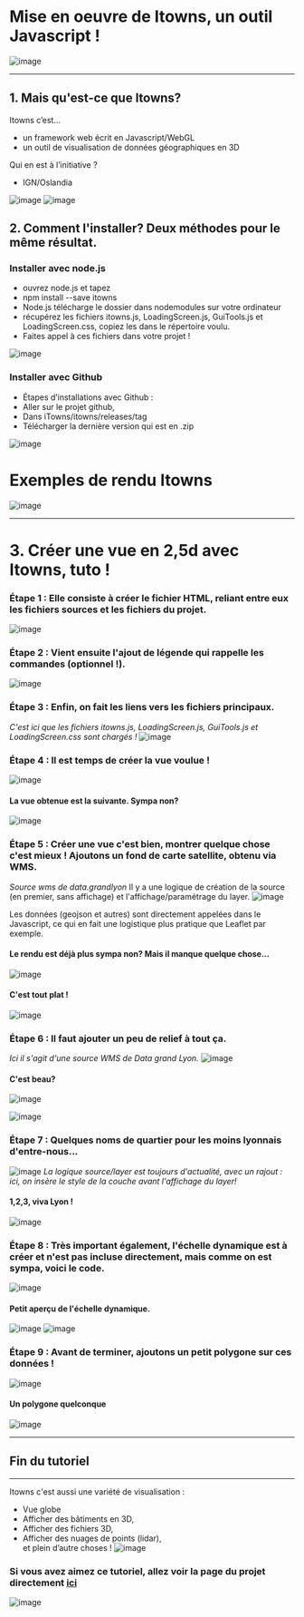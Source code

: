 # Mise en oeuvre de Itowns, un outil Javascript ! 

![image](/3d/media/Image1.png "Title")

---

## 1. Mais qu'est-ce que Itowns? 

Itowns c’est…
  - un framework web écrit en Javascript/WebGL
  - un outil de visualisation de données géographiques en 3D

Qui en est à l’initiative ? 
  - IGN/Oslandia

![image](/3d/media/Image2.png "Title")
![image](/3d/media/Image3.png "Title")

## 2. Comment l'installer? Deux méthodes pour le même résultat.
### Installer avec  node.js 

 - ouvrez node.js et tapez
 - npm install --save itowns
 - Node.js télécharge le dossier dans nodemodules sur votre ordinateur
 - récupérez les fichiers itowns.js, LoadingScreen.js, GuiTools.js et LoadingScreen.css, copiez les dans le répertoire voulu.
 - Faites appel à ces fichiers dans votre projet !

![image](/3d/media/Image4.png "Title")

### Installer avec Github
 - Étapes d’installations avec Github  : 
 - Aller sur le projet github, 
 - Dans iTowns/itowns/releases/tag 
 - Télécharger la dernière version qui est en .zip

![image](/3d/media/Image5.png "Title")

# Exemples de rendu Itowns
![image](/3d/media/Image6.png "Title")

* * *
# 3. Créer une vue en 2,5d avec Itowns, tuto !

### Étape 1 : Elle consiste à créer le fichier HTML, reliant entre eux les fichiers sources et les fichiers du projet. 
![image](/3d/media/Image7.png "Title")

### Étape 2 : Vient ensuite l'ajout de légende qui rappelle les commandes (optionnel !).
![image](/3d/media/Image8.png "Title")

### Étape 3 : Enfin, on fait les liens vers les fichiers principaux.
*C'est ici que les fichiers itowns.js, LoadingScreen.js, GuiTools.js et LoadingScreen.css sont chargés !* 
![image](/3d/media/Image9.png "Title")

### Étape 4 : Il est temps de créer la vue voulue ! 
![image](/3d/media/Image10.png "Title")

#### La vue obtenue est la suivante. Sympa non? 
![image](/3d/media/Image11.png "Title")

### Étape 5 : Créer une vue c'est bien, montrer quelque chose c'est mieux ! Ajoutons un fond de carte satellite, obtenu via WMS. 
*Source wms de data.grandlyon*
Il y a une logique de création de la source (en premier, sans affichage) et l'affichage/paramétrage du layer.
![image](/3d/media/Image12.png "Title")

Les données (geojson et autres) sont directement appelées dans le Javascript, ce qui en fait une logistique plus pratique que Leaflet par exemple.

#### Le rendu est déjà plus sympa non? Mais il manque quelque chose... 
![image](/3d/media/Image13.png "Title")

#### C'est tout plat !  
![image](/3d/media/Image14.png "Title")

### Étape 6 : Il faut ajouter un peu de relief à tout ça.
*Ici il s'agit d'une source WMS de Data grand Lyon.* 
![image](/3d/media/Image15.png "Title")
#### C'est beau? 
![image](/3d/media/Image16.png "Title")

![image](/3d/media/Image17.png "Title")

### Étape 7 : Quelques noms de quartier pour les moins lyonnais d'entre-nous... 
![image](/3d/media/Image18.png "Title")
*La logique source/layer est toujours d'actualité, avec un rajout : ici, on insère le style de la couche avant l'affichage du layer!*

#### 1,2,3, viva Lyon ! 
![image](/3d/media/Image19.png "Title")

### Étape 8 : Très important également, l'échelle dynamique est à créer et n'est pas incluse directement, mais comme on est sympa, voici le code.
![image](/3d/media/Image20.png "Title")

#### Petit aperçu de l'échelle dynamique.
![image](/3d/media/Image21.png "Title")
![image](/3d/media/Image22.png "Title")

### Étape 9 : Avant de terminer, ajoutons un petit polygone sur ces données ! 
![image](/3d/media/Image23.png "Title")

#### Un polygone quelconque
![image](/3d/media/Image24.png "Title")

***
## Fin du tutoriel 
***

Itowns c'est aussi une variété de visualisation : 
 - Vue globe
- Afficher des bâtiments en 3D, 
- Afficher des fichiers 3D,
- Afficher des nuages de points (lidar),  
et plein d’autre choses ! 
![image](/3d/media/Image25.png "Title")

### Si vous avez aimez ce tutoriel, allez voir la page du projet directement [ici](https://www.itowns-project.org/)


![image](/3d/media/Image27.png "Title")
